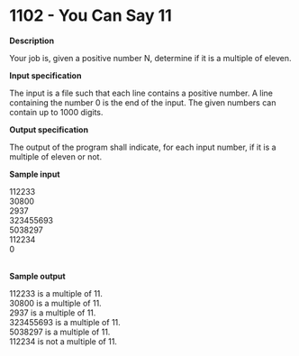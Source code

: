 # 1102 - You Can Say 11

**Description**

Your job is, given a positive number N, determine if it is a multiple of eleven.

**Input specification**

The input is a file such that each line contains a positive number. A line containing the number 0 is the end of the input. The given numbers can contain up to 1000 digits.

**Output specification**

The output of the program shall indicate, for each input number, if it is a multiple of eleven or not.

**Sample input**
<br/>

112233<br/>
30800<br/>
2937<br/>
323455693<br/>
5038297<br/>
112234<br/>
0<br/>
<br/>

**Sample output**
<br/>

112233 is a multiple of 11.<br/>
30800 is a multiple of 11.<br/>
2937 is a multiple of 11.<br/>
323455693 is a multiple of 11.<br/>
5038297 is a multiple of 11.<br/>
112234 is not a multiple of 11.<br/>